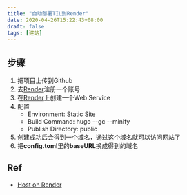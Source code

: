 ```yaml
---
title: "自动部署TIL到Render"
date: 2020-04-26T15:22:43+08:00
draft: false
tags: [建站]
---
```

## 步骤
1. 把项目上传到Github
1. 去[Render](https://render.com/register)注册一个账号
1. 在[Render](https://dashboard.render.com/services)上创建一个Web Service
1. 配置
   - Environment: Static Site
   - Build Command: hugo --gc --minify
   - Publish Directory: public
1. 创建成功后会得到一个域名，通过这个域名就可以访问网站了
1. 把**config.toml**里的**baseURL**换成得到的域名


## Ref
- [Host on Render](https://gohugo.io/hosting-and-deployment/hosting-on-render/)
